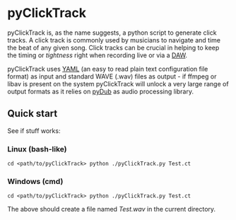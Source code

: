 pyClickTrack
============

pyClickTrack is, as the name suggests, a python script to generate click tracks. A click track is commonly used by musicians to navigate and time the beat of any given song. Click tracks can be crucial in helping to keep the timing or *tightness* right when recording live or via a [DAW](http://en.wikipedia.org/wiki/Digital_audio_workstation "Digital Audio Workstation").

pyClickTrack uses [YAML](http://yaml.org/ "YAML.org") (an easy to read plain text configuration file format) as input and standard WAVE (.wav) files as output - if ffmpeg or libav is present on the system pyClickTrack will unlock a very large range of output formats as it relies on [pyDub](https://github.com/jiaaro/pydub) as audio processing library.

Quick start
-----------

See if stuff works:

### Linux (bash-like)
``
cd <path/to/pyClickTrack>
python ./pyClickTrack.py Test.ct
``

### Windows (cmd)
``
cd <path/to/pyClickTrack>
python ./pyClickTrack.py Test.ct
``

The above should create a file named *Test.wav* in the current directory.

